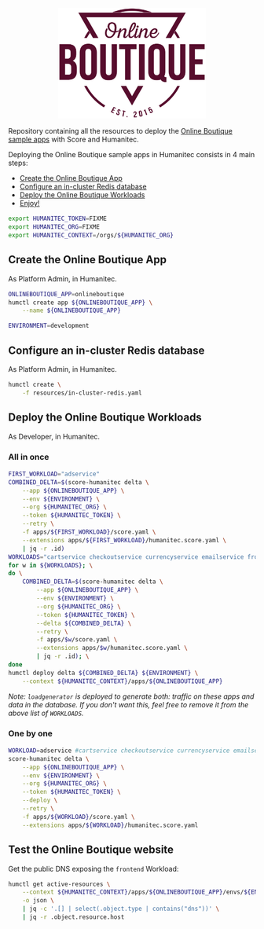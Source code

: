 <p align="center">
<img src="https://github.com/GoogleCloudPlatform/microservices-demo/raw/main/src/frontend/static/icons/Hipster_HeroLogoMaroon.svg" width="300" alt="Online Boutique" />
</p>

Repository containing all the resources to deploy the [Online Boutique sample apps](https://github.com/GoogleCloudPlatform/microservices-demo) with Score and Humanitec.

Deploying the Online Boutique sample apps in Humanitec consists in 4 main steps:
- [Create the Online Boutique App](#create-the-online-boutique-app)
- [Configure an in-cluster Redis database](#configure-an-in-cluster-redis-database)
- [Deploy the Online Boutique Workloads](#deploy-the-online-boutique-workloads)
- [Enjoy!](#test-the-online-boutique-website)

```bash
export HUMANITEC_TOKEN=FIXME
export HUMANITEC_ORG=FIXME
export HUMANITEC_CONTEXT=/orgs/${HUMANITEC_ORG}
```

## Create the Online Boutique App

As Platform Admin, in Humanitec.

```bash
ONLINEBOUTIQUE_APP=onlineboutique
humctl create app ${ONLINEBOUTIQUE_APP} \
    --name ${ONLINEBOUTIQUE_APP}
```

```bash
ENVIRONMENT=development
```

## Configure an in-cluster Redis database

As Platform Admin, in Humanitec.

```bash
humctl create \
    -f resources/in-cluster-redis.yaml
```

## Deploy the Online Boutique Workloads

As Developer, in Humanitec.

### All in once

```bash
FIRST_WORKLOAD="adservice"
COMBINED_DELTA=$(score-humanitec delta \
    --app ${ONLINEBOUTIQUE_APP} \
    --env ${ENVIRONMENT} \
    --org ${HUMANITEC_ORG} \
    --token ${HUMANITEC_TOKEN} \
    --retry \
    -f apps/${FIRST_WORKLOAD}/score.yaml \
    --extensions apps/${FIRST_WORKLOAD}/humanitec.score.yaml \
    | jq -r .id)
WORKLOADS="cartservice checkoutservice currencyservice emailservice frontend loadgenerator paymentservice productcatalogservice recommendationservice shippingservice"
for w in ${WORKLOADS}; \
do \
    COMBINED_DELTA=$(score-humanitec delta \
        --app ${ONLINEBOUTIQUE_APP} \
        --env ${ENVIRONMENT} \
        --org ${HUMANITEC_ORG} \
        --token ${HUMANITEC_TOKEN} \
        --delta ${COMBINED_DELTA} \
        --retry \
        -f apps/$w/score.yaml \
        --extensions apps/$w/humanitec.score.yaml \
        | jq -r .id); \
done
humctl deploy delta ${COMBINED_DELTA} ${ENVIRONMENT} \
    --context ${HUMANITEC_CONTEXT}/apps/${ONLINEBOUTIQUE_APP}
```
_Note: `loadgenerator` is deployed to generate both: traffic on these apps and data in the database. If you don't want this, feel free to remove it from the above list of `WORKLOADS`._

### One by one

```bash
WORKLOAD=adservice #cartservice checkoutservice currencyservice emailservice frontend loadgenerator paymentservice productcatalogservice recommendationservice shippingservice
score-humanitec delta \
	--app ${ONLINEBOUTIQUE_APP} \
	--env ${ENVIRONMENT} \
	--org ${HUMANITEC_ORG} \
	--token ${HUMANITEC_TOKEN} \
	--deploy \
	--retry \
	-f apps/${WORKLOAD}/score.yaml \
	--extensions apps/${WORKLOAD}/humanitec.score.yaml
```

## Test the Online Boutique website

Get the public DNS exposing the `frontend` Workload:
```bash
humctl get active-resources \
	--context ${HUMANITEC_CONTEXT}/apps/${ONLINEBOUTIQUE_APP}/envs/${ENVIRONMENT} \
	-o json \
	| jq -c '.[] | select(.object.type | contains("dns"))' \
	| jq -r .object.resource.host
```
